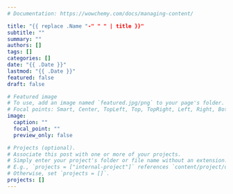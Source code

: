 ```yaml
---
# Documentation: https://wowchemy.com/docs/managing-content/

title: "{{ replace .Name "-" " " | title }}"
subtitle: ""
summary: ""
authors: []
tags: []
categories: []
date: "{{ .Date }}"
lastmod: "{{ .Date }}"
featured: false
draft: false

# Featured image
# To use, add an image named `featured.jpg/png` to your page's folder.
# Focal points: Smart, Center, TopLeft, Top, TopRight, Left, Right, BottomLeft, Bottom, BottomRight.
image:
  caption: ""
  focal_point: ""
  preview_only: false

# Projects (optional).
# Associate this post with one or more of your projects.
# Simply enter your project's folder or file name without an extension.
# E.g., `projects = ["internal-project"]` references `content/project/deep-learning/index.md`.
# Otherwise, set `projects = []`.
projects: []
---
```



